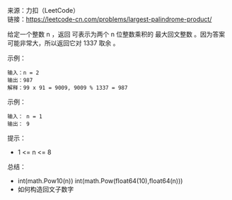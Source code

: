 
来源：力扣（LeetCode）  
链接：https://leetcode-cn.com/problems/largest-palindrome-product/

给定一个整数 n ，返回 可表示为两个 n 位整数乘积的 最大回文整数 。因为答案可能非常大，所以返回它对 1337 取余 。

示例：
```
输入：n = 2
输出：987
解释：99 x 91 = 9009, 9009 % 1337 = 987
```

示例：
```
输入： n = 1
输出： 9
```



提示：
    

* 1 <= n <= 8


总结：
* int(math.Pow10(n))  int(math.Pow(float64(10),float64(n)))
* 如何构造回文子数字